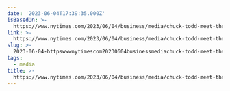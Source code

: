 ```yaml
---
date: '2023-06-04T17:39:35.000Z'
isBasedOn: >-
  https://www.nytimes.com/2023/06/04/business/media/chuck-todd-meet-the-press.html
link: >-
  https://www.nytimes.com/2023/06/04/business/media/chuck-todd-meet-the-press.html
slug: >-
  2023-06-04-httpswwwnytimescom20230604businessmediachuck-todd-meet-the-presshtml
tags:
  - media
title: >-
  https://www.nytimes.com/2023/06/04/business/media/chuck-todd-meet-the-press.html
---
```


